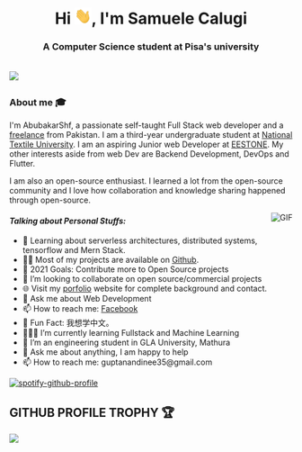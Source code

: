 
<h1 align="center">Hi <img src="https://raw.githubusercontent.com/ABSphreak/ABSphreak/master/gifs/Hi.gif" width="30px">, I'm Samuele Calugi</h1>
<h3 align="center">A Computer Science student at Pisa's university</h3>

## ![](https://activity-graph.herokuapp.com/graph?username=Walrus98&theme=react-dark&hide_border=true&area=true)

### About me :mortar_board:

I'm AbubakarShf, a passionate self-taught Full Stack web developer and a [freelance](https://www.fiverr.com/users/abubakarshf) from Pakistan.
I am a third-year undergraduate student at [National Textile University](https://www.ntu.edu.pk/). I am an aspiring Junior web Developer at [EESTONE](https://www.ee-stone.com/). My other interests aside from web Dev are Backend Development, DevOps and Flutter.

I am also an open-source enthusiast. I learned a lot from the open-source community and I love how collaboration and knowledge sharing happened through open-source.

<img align="right" alt="GIF" src="https://media.tenor.com/images/7db4eaa3e47272c8e58ee018fc390b7d/tenor.gif" />

#### *Talking about Personal Stuffs:*

<ul>
<li>🧐 Learning about serverless architectures, distributed systems, tensorflow 
and Mern Stack.</li>
<li>👨‍💻 Most of my projects are available on <a href="https://github.com/AbubakarShf"   target="_blank">Github</a>.</li>
<li>🥅 2021 Goals: Contribute more to Open Source projects</li>
<li>👯 I’m looking to collaborate on open source/commercial projects</li>
<li>🌐 Visit my <a href="#">porfolio</a> website for complete background and contact.</li>
<li>💬 Ask me about Web Development</li>
<li>📫 How to reach me: <a href="https://www.facebook.com/abubakar.jutt.5283/">Facebook</a> </li>
<li>🎉 Fun Fact: 我想学中文。</li>
<li>👨🏽‍💻 I’m currently learning Fullstack and  Machine Learning</li>
<li>🌱 I’m an engineering student in GLA University, Mathura</li>
<li>💬 Ask me about anything, I am happy to help</li>
<li>📫 How to reach me: guptanandinee35@gmail.com</li>
</ul>

[![spotify-github-profile](https://spotify-github-profile.vercel.app/api/view?uid=mrwalrus98&cover_image=true&theme=default)](https://spotify-github-profile.vercel.app/api/view?uid=mrwalrus98&redirect=true)

## GITHUB PROFILE TROPHY 🏆
<p>
  <img src="https://github-profile-trophy.vercel.app/?username=Walrus98&margin-w=25&margin-h=25&column=7&theme=darkhub" />    
</p>
